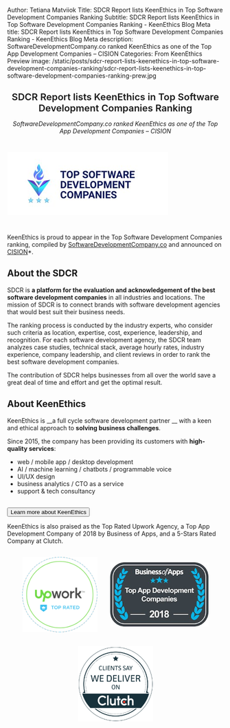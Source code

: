 Author: Tetiana Matviiok
Title: SDCR Report lists KeenEthics in Top Software Development Companies Ranking
Subtitle: SDCR Report lists KeenEthics in Top Software Development Companies Ranking - KeenEthics Blog
Meta title: SDCR Report lists KeenEthics in Top Software Development Companies Ranking - KeenEthics Blog
Meta description: SoftwareDevelopmentCompany.co ranked KeenEthics as one of the Top App Development Companies – CISION
Categories: From KeenEthics
Preview image: /static/posts/sdcr-report-lists-keenethics-in-top-software-development-companies-ranking/sdcr-report-lists-keenethics-in-top-software-development-companies-ranking-prew.jpg

<div style="text-align: center">
  <div style="font-size: 22px; margin: 28px 0 15px;font-weight: 600;">SDCR Report lists KeenEthics in Top Software Development Companies Ranking</div>
  <p style="font-style: italic;">SoftwareDevelopmentCompany.co ranked KeenEthics as one of the Top App Development Companies – CISION</p>
</div>

<div class="text-center" style="margin: 40px 0">
  <img src="/static/posts/sdcr-report-lists-keenethics-in-top-software-development-companies-ranking/sdcr-report-lists-keenethics-in-top-software-development-companies-ranking.jpg" alt="Top App Development Companies">
</div>

<p>KeenEthics is proud to appear in the Top Software Development Companies ranking, compiled by <a href="//www.softwaredevelopmentcompany.co/about/" target="_blank" rel="noopener noreferrer nofollow">SoftwareDevelopmentCompany.co</a> and announced on <a href="http://www.prweb.com/releases/the_top_advantages_of_custom_software_development_according_to_report_from_sdcr_top_software_development_companies/prweb16434505.htm" target="_blank" rel="noopener noreferrer nofollow">CISION</a>*.</p>

## About the SDCR

SDCR is __a platform for the evaluation and acknowledgement of the best software development companies__ in all industries and locations. The mission of SDCR is to connect brands with software development agencies that would best suit their business needs.

The ranking process is conducted by the industry experts, who consider such criteria as location, expertise, cost, experience, leadership, and recognition. For each software development agency, the SDCR team analyzes case studies, technical stack, average hourly rates, industry experience, company leadership, and client reviews in order to rank the best software development companies.

The contribution of SDCR helps businesses from all over the world save a great deal of time and effort and get the optimal result.

## About KeenEthics

KeenEthics is __a full cycle software development partner __ with a keen and ethical approach to __solving business challenges__.

Since 2015, the company has been providing its customers with __high-quality services__:

- web / mobile app / desktop development
- AI / machine learning / chatbots / programmable voice
- UI/UX design
- business analytics / CTO as a service
- support & tech consultancy 

<div class="call-to-cation-btn-wrap" style="margin-top: 30px">
  <a
    href="/contacts"
    target="_blank"
    rel="noopener noreferrer"
    className="contacts-goal"
  >
    <button class="call-to-cation-btn" type="button">Learn more about KeenEthics</button>
  </a>
</div>

KeenEthics is also praised as the Top Rated Upwork Agency, a Top App Development Company of 2018 by Business of Apps,  and a 5-Stars Rated Company at Clutch.

<div style="display: flex; flex-wrap: wrap; justify-content: center; margin: 0 -15px 40px -15px; align-items: center;">
  <div style="padding: 15px">
    <a href="//www.upwork.com/agencies/~0106b5437592391f94" target="_blank" rel="noopener noreferrer nofollow">
      <img style="height: 175px;" src="/static/posts/silvertown-technologies-partnership/upwork-top-rated.png" alt="Silvertown Technologies" />
    </a>
  </div>
  <div style="padding: 15px">
    <a href="//www.pr.com/press-release/786797" target="_blank" rel="noopener noreferrer nofollow">
      <img style="height: 150px;" src="/static/posts/business-of-apps/business-of-apps-2018.jpg" alt="business of apps" />
    </a>
  </div>
  <div style="padding: 15px">
    <a href="//clutch.co/profile/keenethics" target="_blank" rel="noopener noreferrer nofollow">
      <img style="height: 175px;" src="/static/posts/silvertown-technologies-partnership/clutch.png" alt="KeenEthics" />
    </a>
  </div>
</div>






